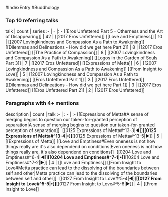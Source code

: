 #IndexEntry #Buddhology

### Top 10 referring talks
talk | count | series
:- | - |: -
[[Eros Unfettered Part 5 - Otherness and the Art of Disappearing]] | 42 | [[2017 Eros Unfettered]]
[[Love and Emptiness]] | 10 | [[2007 Lovingkindness and Compassion As a Path to Awakening]]
[[Dilemmas and Delineations - How did we get here Part 2]] | 8 | [[2017 Eros Unfettered]]
[[The Practice of Compassion]] | 8 | [[2007 Lovingkindness and Compassion As a Path to Awakening]]
[[Logos in the Garden of Souls Part 3]] | 7 | [[2017 Eros Unfettered]]
[[Expressions of Metta]] | 6 | [[2007 Lovingkindness and Compassion As a Path to Awakening]]
[[From Insight to Love]] | 5 | [[2007 Lovingkindness and Compassion As a Path to Awakening]]
[[Eros Unfettered Part 1]] | 3 | [[2017 Eros Unfettered]]
[[Dilemmas and Delineations - How did we get here Part 1]] | 3 | [[2017 Eros Unfettered]]
[[Eros Unfettered Part 2]] | 2 | [[2017 Eros Unfettered]]

### Paragraphs with 4+ mentions
description | count | talk
:- | : - | :-
[[Expressions of Metta#A sense of merging begins to question our taken-for-granted perception of separation\|A sense of merging begins to question our taken-for-granted perception of separation]] &nbsp;&nbsp;[[0125 Expressions of Metta#^13-3\|◀]]**[[0125 Expressions of Metta#^13-4\|•]]**[[0125 Expressions of Metta#^13-5\|▶]] | 5 | [[Expressions of Metta]]
[[Love and Emptiness#Even oneness is not how things really are it's also dependend on conditions\|Even oneness is not how things really are, it's also dependend on conditions]] &nbsp;&nbsp;[[0204 Love and Emptiness#^6-4\|◀]]**[[0204 Love and Emptiness#^7-1\|•]]**[[0204 Love and Emptiness#^7-2\|▶]] | 4 | [[Love and Emptiness]]
[[From Insight to Love#Metta practice can lead to the dissolving of the boundaries between self and other\|Metta practice can lead to the dissolving of the boundaries between self and other]] &nbsp;&nbsp;[[0127 From Insight to Love#^5-4\|◀]]**[[0127 From Insight to Love#^5-5\|•]]**[[0127 From Insight to Love#^5-6\|▶]] | 4 | [[From Insight to Love]]

